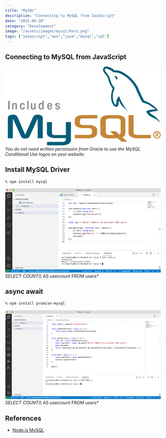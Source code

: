 ```yaml
---
title: "MySQL"
description: "Connecting to MySQL from JavaScript"
date: "2025-09-20"
category: "Development"
image: "/assets/images/mysql/hero.png"
tags: ["javascript","aws","java","mysql","sql"]
---
```


## Connecting to MySQL from JavaScript

![AWS](/assets/images/mysql/includes-mysql-5646x2872.png)
*You do not need written permission from Oracle to use the MySQL Conditional Use logos on your website.*


## Install MySQL Driver

```bash
% npm install mysql
```


![](/assets/images/mysql/screen-shot-2021-11-14-at-11.39.51-am-1836x992.png)
*SELECT COUNT(*) AS usercount FROM users*


## async await

```bash
% npm install promise-mysql
```


![](/assets/images/mysql/screen-shot-2021-11-14-at-4.31.21-pm-1836x1050.png)
*SELECT COUNT(*) AS usercount FROM users*
## References

- [Node.js MySQL](https://www.w3schools.com/nodejs/nodejs_mysql.asp)